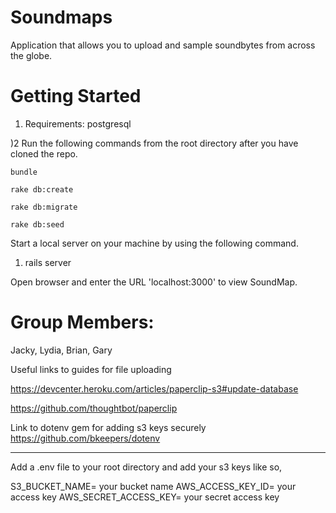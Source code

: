Soundmaps
=========

Application that allows you to upload and sample soundbytes from across the globe.

Getting Started
===============



1) Requirements: postgresql

)2 Run the following commands from the root directory after you have cloned the repo.

```
bundle

rake db:create

rake db:migrate

rake db:seed
```

Start a local server on your machine by using the following command.

1) rails server

Open browser and enter the URL 'localhost:3000' to view SoundMap.

Group Members:
==============

Jacky, Lydia, Brian, Gary


Useful links to guides for file uploading

https://devcenter.heroku.com/articles/paperclip-s3#update-database

https://github.com/thoughtbot/paperclip

Link to dotenv gem for adding s3 keys securely
https://github.com/bkeepers/dotenv



*********
Add a .env file to your root directory and add your s3 keys like so,

S3_BUCKET_NAME= your bucket name
AWS_ACCESS_KEY_ID= your access key
AWS_SECRET_ACCESS_KEY= your secret access key
